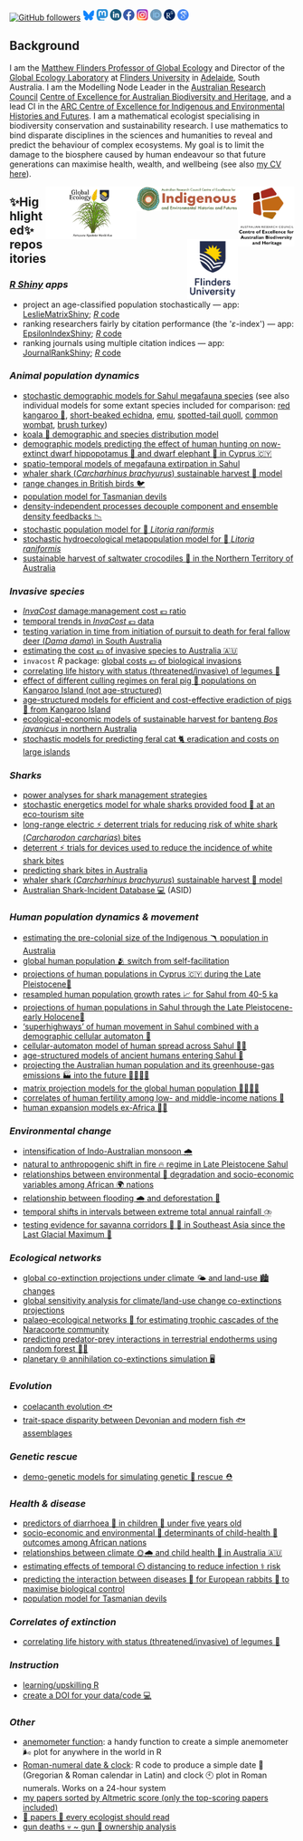 <!--
**cjabradshaw/cjabradshaw** is a ✨ _special_ ✨ repository because its `README.md` (this file) appears on your GitHub profile.
-->
<a rel="me" href="https://mastodon.world/@conservbytes"></a>
<a href="https://github.com/cjabradshaw"><img alt="GitHub followers" src="https://img.shields.io/github/followers/cjabradshaw?label=Github&style=social"></a> <a href="https://bsky.app/profile/conservbytes.bsky.social"><img align="" title="Bluesky: conservbytes.bsky.social" src="https://github.com/cjabradshaw/cjabradshaw/blob/main/www/bluesky.png" alt="Bluesky" width="20" style="margin-top: 5px"></a> <a href="https://mastodon.world/deck/@conservbytes"><img align="" title="Mastodon: @conservbytes@mastodon.world" src="https://github.com/cjabradshaw/cjabradshaw/blob/main/www/mastodon.png" alt="Mastodon" width="20" style="margin-top: 5px"></a> <a href="https://www.linkedin.com/in/cjabradshaw"><img align="" title="Linkedin: cjabradshaw" src="https://github.com/cjabradshaw/cjabradshaw/blob/main/www/linkedin.png" alt="Linkedin" width="20" style="margin-top: 5px"></a> <a href="https://www.facebook.com/conservbytes"><img align="" title="Facebook: conservbytes" src="https://github.com/cjabradshaw/cjabradshaw/blob/main/www/facebook.png" alt="Facebook" width="20" style="margin-top: 5px"></a> <a href=""><img align="https://www.instagram.com/cjabradshaw" title="Instagram: cjabradshaw" src="https://github.com/cjabradshaw/cjabradshaw/blob/main/www/instagram.png" alt="Instagram" width="20" style="margin-top: 5px"></a> <a href=""><img align="https://orcid.org/0000-0002-5328-7741" title="ORCID: 0000-0002-5328-7741" src="https://github.com/cjabradshaw/cjabradshaw/blob/main/www/orcid.png" alt="ORCID" width="20" style="margin-top: 5px"></a> <a href=""><img align="https://www.researchgate.net/profile/Corey-Bradshaw" title="ResearchGate: Corey-Bradshaw" src="https://github.com/cjabradshaw/cjabradshaw/blob/main/www/researchgate.png" alt="ORCID" width="20" style="margin-top: 5px"></a> <a href=""><img align="https://scholar.google.com/citations?hl=en&user=1sO0O3wAAAAJ&view_op=list_works&sortby=pubdate" title="Google Scholar: 1sO0O3wAAAAJ" src="https://github.com/cjabradshaw/cjabradshaw/blob/main/www/googlescholar.png" alt="ORCID" width="20" style="margin-top: 5px"></a>

## Background
I am the <a href="http://www.flinders.edu.au/people/corey.bradshaw">Matthew Flinders Professor of Global Ecology</a> and Director of the <a href="https://globalecologyflinders.com/">Global Ecology Laboratory</a> at <a href="http://www.flinders.edu.au">Flinders University</a> in <a href="https://www.google.com.au/maps/place/Adelaide+SA/@-35.0004451,138.3309765,10z/data=!3m1!4b1!4m5!3m4!1s0x6ab735c7c526b33f:0x4033654628ec640!8m2!3d-34.9284989!4d138.6007456">Adelaide</a>, South Australia. I am the Modelling Node Leader in the <a href="http://www.arc.gov.au">Australian Research Council</a> <a href="http://EpicAustralia.org.au">Centre of Excellence for Australian Biodiversity and Heritage</a>, and a lead CI in the <a href="http://ciehf.au">ARC Centre of Excellence for Indigenous and Environmental Histories and Futures</a>. I am a mathematical ecologist specialising in biodiversity conservation and sustainability research. I use mathematics to bind disparate disciplines in the sciences and humanities to reveal and predict the behaviour of complex ecosystems. My goal is to limit the damage to the biosphere caused by human endeavour so that future generations can maximise health, wealth, and wellbeing (see also <a href="https://conservationbytes.com/corey-j-a-bradshaw/cv/">my CV here</a>).

[<img src="www/CabahFCP.jpg" alt="ARC Centre of Excellence for Australian Biodiversity and Heritage" width="100" align="right" />](http://EpicAustralia.org.au)
[<img src="www/CIEHF_Logo_Email_Version Transparent.png" alt="ARC Centre of Excellence for Indigenous and Environmental Histories and Futures" width="180" align="right" />](http://cief.au)
[<img src="www/GEL Logo Kaurna New Transp.png" alt="Global Ecology Laboratory" width="160" align="right" />](http://GlobalEcologyFlinders.com)
[<img src="www/Flinders_University_Logo_Stacked_RGB_Master.png" alt="Flinders University" width="90" align="right" />](http://www.flinders.edu.au)

## ✨Highlighted✨ repositories
### _<a href="https://www.shinyapps.io">R Shiny</a> apps_
- project an age-classified population stochastically — app: [LeslieMatrixShiny](https://cjabradshaw.shinyapps.io/LeslieMatrixShiny/); <a href="https://github.com/cjabradshaw/LeslieMatrixShiny"><em>R</em> code</a>
- ranking researchers fairly by citation performance (the '_ε_-index') — app: [EpsilonIndexShiny](https://cjabradshaw.shinyapps.io/epsilonIndex/); <a href="https://github.com/cjabradshaw/EpsilonIndexShiny"><em>R</em> code</a>
- ranking journals using multiple citation indices — app: [JournalRankShiny](https://cjabradshaw.shinyapps.io/JournalRankShiny/); <a href="https://github.com/cjabradshaw/JournalRankShiny"><em>R</em> code</a>

### _Animal population dynamics_
- [stochastic demographic models for Sahul megafauna species](https://github.com/cjabradshaw/MegafaunaSusceptibility) (see also individual models for some extant species included for comparison: [red kangaroo 🦘](https://github.com/cjabradshaw/KangarooPopModel), [short-beaked echidna](https://github.com/cjabradshaw/EchidnaPopModel), [emu](https://github.com/cjabradshaw/EmuPopModel), [spotted-tail quoll](https://github.com/cjabradshaw/SpottedTailQuollModel), [common wombat](https://github.com/cjabradshaw/WombatPopModel), [brush turkey](https://github.com/cjabradshaw/BrushTurkeyPopModel))
- [koala 🐨 demographic and species distribution model](https://github.com/cjabradshaw/Koala_MLR)
- [demographic models predicting the effect of human hunting on now-extinct dwarf hippopotamus 🦛 and dwarf elephant 🐘 in Cyprus 🇨🇾](https://github.com/cjabradshaw/CyprusHippoElephant)
- [spatio-temporal models of megafauna extirpation in Sahul](https://github.com/cjabradshaw/SEOZ_megafauna_extirpation)
- [whaler shark (_Carcharhinus brachyurus_) sustainable harvest 🎣 model](https://github.com/cjabradshaw/WhalerSharkModel)
- [range changes in British birds 🐦](https://github.com/cjabradshaw/BritishBirdsRangeChange)
- [population model for Tasmanian devils](https://github.com/cjabradshaw/devilpopmodel)
- [density-independent processes decouple component and ensemble density feedbacks 📉](https://github.com/cjabradshaw/DensityFeedbackSims)
- [stochastic population model for :frog: <em>Litoria raniformis</em>](https://github.com/cjabradshaw/RiverRegulation_Frog_PopModel)
- [stochastic hydroecological metapopulation model for :frog: <em>Litoria raniformis</em>](https://github.com/cjabradshaw/Lraniformis-Metapopulation-model)
- [sustainable harvest of saltwater crocodiles 🐊 in the Northern Territory of Australia](https://github.com/cjabradshaw/crocharvest)

### _Invasive species_
- [<em>InvaCost</em> damage:management cost 💶 ratio](https://github.com/cjabradshaw/InvaCostDamMgmRatio)
- [temporal trends in <em>InvaCost</em> 💶 data](https://github.com/cjabradshaw/InvaCostVersionTrends)
- [testing variation in time from initiation of pursuit to death for feral fallow deer (<em>Dama dama</em>) in South Australia](https://github.com/cjabradshaw/deerCullShotgun)
- [estimating the cost 💶 of invasive species to Australia 🇦🇺](https://github.com/cjabradshaw/InvasiveSppCostsAustralia)
- <code>invacost</code> <em>R</em> package: [global costs 💶 of biological invasions](https://github.com/cjabradshaw/invacost)
- [correlating life history with status (threatened/invasive) of legumes 🌱](https://github.com/cjabradshaw/legumeStatus)
- [effect of different culling regimes on feral pig 🐖 populations on Kangaroo Island (not age-structured)](https://github.com/cjabradshaw/KIpigCull)
- [age-structured models for efficient and cost-effective eradiction of pigs 🐖 from Kangaroo Island](https://github.com/cjabradshaw/KIPigEradication)
- [ecological-economic models of sustainable harvest for banteng <em>Bos javanicus</em> in northern Australia](https://github.com/cjabradshaw/bantengharvest)
- [stochastic models for predicting feral cat 🐈 eradication and costs on large islands](https://github.com/cjabradshaw/FeralCatEradication)

### _Sharks_
- [power analyses for shark management strategies](https://github.com/cjabradshaw/SharkManagementStrategiesPower)
- [stochastic energetics model for whale sharks provided food :fried_shrimp: at an eco-tourism site](https://github.com/cjabradshaw/WhaleSharkEnergeticsModel)
- [long-range electric ⚡ deterrent trials for reducing risk of white shark (_Carcharodon carcharias_) bites](https://github.com/cjabradshaw/Long-range-electric-deterrents-testing)
- [deterrent ⚡ trials for devices used to reduce the incidence of white shark bites](https://github.com/cjabradshaw/whitesharkdeterrents)
- [predicting shark bites in Australia](https://github.com/cjabradshaw/sharkbite)
- [whaler shark (_Carcharhinus brachyurus_) sustainable harvest 🎣 model](https://github.com/cjabradshaw/WhalerSharkModel)
- [Australian Shark-Incident Database 💻](https://github.com/cjabradshaw/AustralianSharkIncidentDatabase) (ASID)

### _Human population dynamics & movement_
- [estimating the pre-colonial size of the Indigenous 🪃 population in Australia](https://github.com/cjabradshaw/AusIndigN)
- [global human population 🫂 switch from self-facilitation](https://github.com/cjabradshaw/globalHumanPopSwitch)
- [projections of human populations in Cyprus 🇨🇾 during the Late Pleistocene🚶‍](https://github.com/cjabradshaw/CyprusHumanPleistocene)
- [resampled human population growth rates 📈 for Sahul from 40-5 ka](https://github.com/cjabradshaw/ArchDatesPopGrowth) 
- [projections of human populations in Sahul through the Late Pleistocene-early Holocene🚶‍](https://github.com/cjabradshaw/SahulLGMhuman)
- [‘superhighways’ of human movement in Sahul combined with a demographic cellular automaton 🚶‍](https://github.com/cjabradshaw/SuperhighwaysSpreadModel)
- [cellular-automaton model of human spread across Sahul 🚶‍♀️](https://github.com/cjabradshaw/SahulHumanSpread)
- [age-structured models of ancient humans entering Sahul 🚣](https://github.com/cjabradshaw/SahulHuman)
- [projecting the Australian human population and its greenhouse-gas emissions 🏭 into the future 👨‍👩‍👧‍👧](https://github.com/cjabradshaw/AusHumanProjection)
- [matrix projection models for the global human population 👨‍👩‍👧‍👧](https://github.com/cjabradshaw/globalhumanmodel)
- [correlates of human fertility among low- and middle-income nations 👶](https://github.com/cjabradshaw/humanfertility)
- [human expansion models ex-Africa 🚶‍♂️](https://github.com/cjabradshaw/HumanGlobalExpansion)

### _Environmental change_
- [intensification of Indo-Australian monsoon 🌧️](https://github.com/cjabradshaw/IndoAustralianMonsoon)
- [natural to anthropogenic shift in fire 🔥 regime in Late Pleistocene Sahul](https://github.com/cjabradshaw/FireRegimeShift)
- [relationships between environmental 🥬 degradation and socio-economic variables among African 🌍 nations](https://github.com/cjabradshaw/EnvironRankAfrica)
- [relationship between flooding 🌧️ and deforestation 🌳](https://github.com/cjabradshaw/forestsfloods)
- [temporal shifts in intervals between extreme total annual rainfall ⛈️](https://github.com/cjabradshaw/precipExtremes)
- [testing evidence for savanna corridors 🌿 🌳 in Southeast Asia since the Last Glacial Maximum 🧊](https://github.com/cjabradshaw/SavannaCorridors)

### _Ecological networks_
- [global co-extinction projections under climate 🌤️ and land-use 🏙️ changes](https://github.com/cjabradshaw/global_coextinctions)
- [global sensitivity analysis for climate/land-use change co-extinctions projections](https://github.com/cjabradshaw/CCcoextGSA)
- [palaeo-ecological networks 🔗 for estimating trophic cascades of the Naracoorte community](https://github.com/cjabradshaw/Inferring-networks-and-modelling-trophic-cascades)
- [predicting predator-prey interactions in terrestrial endotherms using random forest 🌲🌳](https://github.com/cjabradshaw/random-forests-for-predicting-predator-prey-interactions-in-terrestrial-vertebrates)
- [planetary 🌐 annihilation co-extinctions simulation 🖥️](https://github.com/cjabradshaw/co-extinctions)

### _Evolution_
- [coelacanth evolution 🐟](https://github.com/cjabradshaw/CoelacanthEvolution)
- [trait-space disparity between Devonian and modern fish 🐟 assemblages](https://github.com/cjabradshaw/Trait-space-disparity)

### _Genetic rescue_
- [demo-genetic models for simulating genetic 🧬 rescue ⛑️](https://github.com/cjabradshaw/demo-genetic)

### _Health & disease_
- [predictors of diarrhoea 💩 in children 🧒 under five years old](https://github.com/cjabradshaw/childDiarr)
- [socio-economic and environmental 🚰 determinants of child-health 🧒 outcomes among African nations](https://github.com/cjabradshaw/AfricaChildHealth)
- [relationships between climate 🌞🌧️ and child health 👶 in Australia 🇦🇺](https://github.com/cjabradshaw/AusChildHlthClim)
- [estimating effects of temporal ⏲️ distancing to reduce infection ⚕️ risk](https://github.com/cjabradshaw/COVID19distancing)
- [predicting the interaction between diseases 🦠 for European rabbits 🐇 to maximise biological control](https://github.com/cjabradshaw/rabbitdisease)
- [population model for Tasmanian devils](https://github.com/cjabradshaw/devilpopmodel)

### _Correlates of extinction_
- [correlating life history with status (threatened/invasive) of legumes 🌱](https://github.com/cjabradshaw/legumeStatus)

### _Instruction_
- [learning/upskilling R](https://github.com/CABAH/learningRresources)
- [create a DOI for your data/code 💻](https://github.com/CABAH/assignDOI)

### _Other_
- [anemometer function](https://github.com/cjabradshaw/Anemometer): a handy function to create a simple anemometer 🌬️ plot for anywhere in the world in R
- [Roman-numeral date & clock](https://github.com/cjabradshaw/RomanClockCalendar): R code to produce a simple date 📆 (Gregorian & Roman calendar in Latin) and clock 🕙 plot in Roman numerals. Works on a 24-hour system
- [my papers sorted by Altmetric score (only the top-scoring papers included)](https://cjabradshaw.github.io/AltmetricBradshaw/)
- [💯 papers 📖 every ecologist should read](https://github.com/cjabradshaw/HIPE)
- [gun deaths 💀 ~ gun 🔫 ownership analysis](https://github.com/cjabradshaw/guns)

